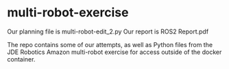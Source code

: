 # multi-robot-exercise
Our planning file is multi-robot-edit_2.py
Our report is ROS2 Report.pdf

The repo contains some of our attempts, as well as Python files from the JDE Robotics Amazon multi-robot exercise for access outside of the docker container. 
